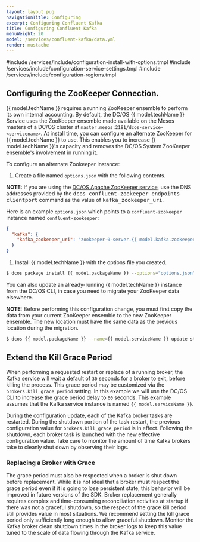 ```yaml
---
layout: layout.pug
navigationTitle: Configuring 
excerpt: Configuring Confluent Kafka
title: Configuring Confluent Kafka
menuWeight: 20
model: /services/confluent-kafka/data.yml
render: mustache
---
```


#include /services/include/configuration-install-with-options.tmpl
#include /services/include/configuration-service-settings.tmpl
#include /services/include/configuration-regions.tmpl

## Configuring the ZooKeeper Connection.

{{ model.techName }} requires a running ZooKeeper ensemble to perform its own internal accounting. By default, the DC/OS {{ model.techName }} Service uses the ZooKeeper ensemble made available on the Mesos masters of a DC/OS cluster at `master.mesos:2181/dcos-service-<servicename>`. At install time, you can configure an alternate ZooKeeper for {{ model.techName }} to use. This enables you to increase {{ model.techName }}'s capacity and removes the DC/OS System ZooKeeper ensemble's involvement in running it.

To configure an alternate Zookeeper instance:

1. Create a file named `options.json` with the following contents.

<p class="message--note"><strong>NOTE: </strong>If you are using the <a href="/services/confluent-zookeeper/">DC/OS Apache ZooKeeper service</a>, use the DNS addresses provided by the <tt>dcos confluent-zookeeper endpoints clientport</tt> command as the value of <tt>kafka_zookeeper_uri</tt>.</p>

   Here is an example `options.json` which points to a `confluent-zookeeper` instance named `confluent-zookeeper`:

```json
{
  "kafka": {
    "kafka_zookeeper_uri": "zookeeper-0-server.{{ model.kafka.zookeeperServiceName }}.autoip.dcos.thisdcos.directory:1140,zookeeper-1-server.{{ model.kafka.zookeeperServiceName }}.autoip.dcos.thisdcos.directory:1140,zookeeper-2-server.{{ model.kafka.zookeeperServiceName }}.autoip.dcos.thisdcos.directory:1140"
  }
}
```

1. Install {{ model.techName }} with the options file you created.

```bash
$ dcos package install {{ model.packageName }} --options="options.json"
```

You can also update an already-running {{ model.techName }} instance from the DC/OS CLI, in case you need to migrate your ZooKeeper data elsewhere.

<p class="message--note"><strong>NOTE: </strong>Before performing this configuration change, you must first copy the data from your current ZooKeeper ensemble to the new ZooKeeper ensemble. The new location must have the same data as the previous location during the migration.</p>

```bash
$ dcos {{ model.packageName }} --name={{ model.serviceName }} update start --options=options.json
```

## Extend the Kill Grace Period

When performing a requested restart or replace of a running broker, the Kafka service will wait a default of `30` seconds for a broker to exit, before killing the process. This grace period may be customized via the `brokers.kill_grace_period` setting. In this example we will use the DC/OS CLI to increase the grace period delay to `60` seconds. This example assumes that the Kafka service instance is named `{{ model.serviceName }}`.

During the configuration update, each of the Kafka broker tasks are restarted. During the shutdown portion of the task restart, the previous configuration value for `brokers.kill_grace_period` is in effect. Following the shutdown, each broker task is launched with the new effective configuration value. Take care to monitor the amount of time Kafka brokers take to cleanly shut down by observing their logs.

### Replacing a Broker with Grace

The grace period must also be respected when a broker is shut down before replacement. While it is not ideal that a broker must respect the grace period even if it is going to lose persistent state, this behavior will be improved in future versions of the SDK. Broker replacement generally requires complex and time-consuming reconciliation activities at startup if there was not a graceful shutdown, so the respect of the grace kill period still provides value in most situations. We recommend setting the kill grace period only sufficiently long enough to allow graceful shutdown. Monitor the Kafka broker clean shutdown times in the broker logs to keep this value tuned to the scale of data flowing through the Kafka service.
